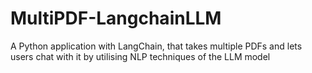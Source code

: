 # MultiPDF-LangchainLLM
A Python application with LangChain, that takes multiple PDFs and lets users chat with it by utilising NLP techniques of the LLM model
